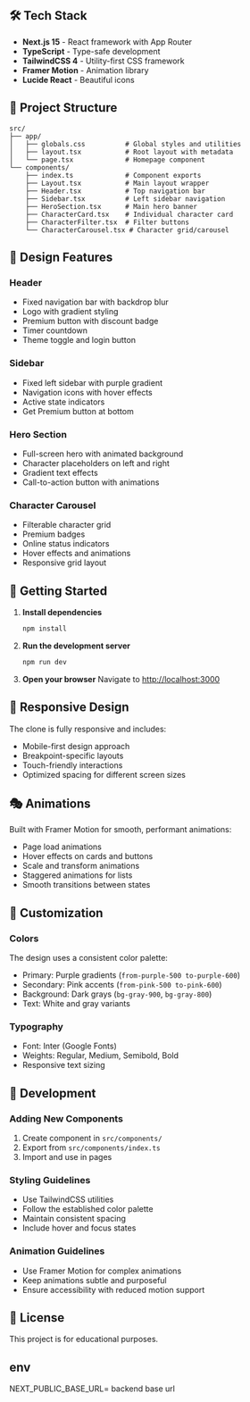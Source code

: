 ## 🛠️ Tech Stack

- **Next.js 15** - React framework with App Router
- **TypeScript** - Type-safe development
- **TailwindCSS 4** - Utility-first CSS framework
- **Framer Motion** - Animation library
- **Lucide React** - Beautiful icons

## 📁 Project Structure

```
src/
├── app/
│   ├── globals.css          # Global styles and utilities
│   ├── layout.tsx           # Root layout with metadata
│   └── page.tsx             # Homepage component 
└── components/
    ├── index.ts             # Component exports
    ├── Layout.tsx           # Main layout wrapper
    ├── Header.tsx           # Top navigation bar
    ├── Sidebar.tsx          # Left sidebar navigation
    ├── HeroSection.tsx      # Main hero banner
    ├── CharacterCard.tsx    # Individual character card
    ├── CharacterFilter.tsx  # Filter buttons
    └── CharacterCarousel.tsx # Character grid/carousel
```

## 🎨 Design Features

### Header
- Fixed navigation bar with backdrop blur
- Logo with gradient styling
- Premium button with discount badge
- Timer countdown
- Theme toggle and login button

### Sidebar
- Fixed left sidebar with purple gradient
- Navigation icons with hover effects
- Active state indicators
- Get Premium button at bottom

### Hero Section
- Full-screen hero with animated background
- Character placeholders on left and right
- Gradient text effects
- Call-to-action button with animations

### Character Carousel
- Filterable character grid
- Premium badges
- Online status indicators
- Hover effects and animations
- Responsive grid layout

## 🚀 Getting Started

1. **Install dependencies**
   ```bash
   npm install
   ```

2. **Run the development server**
   ```bash
   npm run dev
   ```

3. **Open your browser**
   Navigate to [http://localhost:3000](http://localhost:3000)

## 📱 Responsive Design

The clone is fully responsive and includes:
- Mobile-first design approach
- Breakpoint-specific layouts
- Touch-friendly interactions
- Optimized spacing for different screen sizes

## 🎭 Animations

Built with Framer Motion for smooth, performant animations:
- Page load animations
- Hover effects on cards and buttons
- Scale and transform animations
- Staggered animations for lists
- Smooth transitions between states

## 🎨 Customization

### Colors
The design uses a consistent color palette:
- Primary: Purple gradients (`from-purple-500 to-purple-600`)
- Secondary: Pink accents (`from-pink-500 to-pink-600`)
- Background: Dark grays (`bg-gray-900`, `bg-gray-800`)
- Text: White and gray variants

### Typography
- Font: Inter (Google Fonts)
- Weights: Regular, Medium, Semibold, Bold
- Responsive text sizing

## 🔧 Development

### Adding New Components
1. Create component in `src/components/`
2. Export from `src/components/index.ts`
3. Import and use in pages

### Styling Guidelines
- Use TailwindCSS utilities
- Follow the established color palette
- Maintain consistent spacing
- Include hover and focus states

### Animation Guidelines
- Use Framer Motion for complex animations
- Keep animations subtle and purposeful
- Ensure accessibility with reduced motion support

## 📄 License

This project is for educational purposes.

## env
NEXT_PUBLIC_BASE_URL= backend base url


